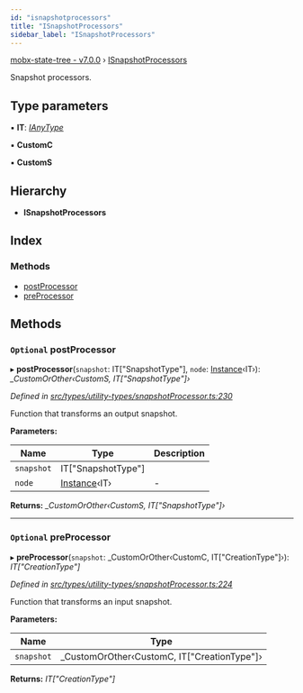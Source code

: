 ```yaml
---
id: "isnapshotprocessors"
title: "ISnapshotProcessors"
sidebar_label: "ISnapshotProcessors"
---
```


[mobx-state-tree - v7.0.0](../index.md) › [ISnapshotProcessors](isnapshotprocessors.md)

Snapshot processors.

## Type parameters

▪ **IT**: *[IAnyType](ianytype.md)*

▪ **CustomC**

▪ **CustomS**

## Hierarchy

* **ISnapshotProcessors**

## Index

### Methods

* [postProcessor](isnapshotprocessors.md#optional-postprocessor)
* [preProcessor](isnapshotprocessors.md#optional-preprocessor)

## Methods

### `Optional` postProcessor

▸ **postProcessor**(`snapshot`: IT["SnapshotType"], `node`: [Instance](../index.md#instance)‹IT›): *_CustomOrOther‹CustomS, IT["SnapshotType"]›*

*Defined in [src/types/utility-types/snapshotProcessor.ts:230](https://github.com/mobxjs/mobx-state-tree/blob/96f2e469/src/types/utility-types/snapshotProcessor.ts#L230)*

Function that transforms an output snapshot.

**Parameters:**

Name | Type | Description |
------ | ------ | ------ |
`snapshot` | IT["SnapshotType"] |   |
`node` | [Instance](../index.md#instance)‹IT› | - |

**Returns:** *_CustomOrOther‹CustomS, IT["SnapshotType"]›*

___

### `Optional` preProcessor

▸ **preProcessor**(`snapshot`: _CustomOrOther‹CustomC, IT["CreationType"]›): *IT["CreationType"]*

*Defined in [src/types/utility-types/snapshotProcessor.ts:224](https://github.com/mobxjs/mobx-state-tree/blob/96f2e469/src/types/utility-types/snapshotProcessor.ts#L224)*

Function that transforms an input snapshot.

**Parameters:**

Name | Type |
------ | ------ |
`snapshot` | _CustomOrOther‹CustomC, IT["CreationType"]› |

**Returns:** *IT["CreationType"]*
